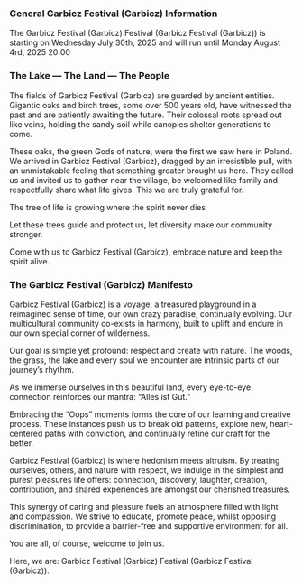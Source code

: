 ### General Garbicz Festival (Garbicz) Information
The Garbicz Festival (Garbicz) Festival (Garbicz Festival (Garbicz)) is starting on Wednesday July 30th, 2025 and will run until Monday August 4rd, 2025 20:00

### The Lake — The Land — The People
The fields of Garbicz Festival (Garbicz) are guarded by ancient entities. Gigantic oaks and birch trees, some over 500 years old, have witnessed the past and are patiently awaiting the future. Their colossal roots spread out like veins, holding the sandy soil while canopies shelter generations to come.

These oaks, the green Gods of nature, were the first we saw here in Poland. We arrived in Garbicz Festival (Garbicz), dragged by an irresistible pull, with an unmistakable feeling that something greater brought us here. They called us and invited us to gather near the village, be welcomed like family and respectfully share what life gives. This we are truly grateful for.

The tree of life is growing where the spirit never dies

Let these trees guide and protect us, let diversity make our community stronger.

Come with us to Garbicz Festival (Garbicz), embrace nature and keep the spirit alive.


### The Garbicz Festival (Garbicz) Manifesto
Garbicz Festival (Garbicz) is a voyage, a treasured playground in a reimagined sense of time, our own crazy paradise, continually evolving. Our multicultural community co-exists in harmony, built to uplift and endure in our own special corner of wilderness.

Our goal is simple yet profound: respect and create with nature. The woods, the grass, the lake and every soul we encounter are intrinsic parts of our journey’s rhythm.

As we immerse ourselves in this beautiful land, every eye-to-eye connection reinforces our mantra: “Alles ist Gut.”

Embracing the “Oops” moments forms the core of our learning and creative process. These instances push us to break old patterns, explore new, heart-centered paths with conviction, and continually refine our craft for the better.

Garbicz Festival (Garbicz) is where hedonism meets altruism. By treating ourselves, others, and nature with respect, we indulge in the simplest and purest pleasures life offers: connection, discovery, laughter, creation, contribution, and shared experiences are amongst our cherished treasures.

This synergy of caring and pleasure fuels an atmosphere filled with light and compassion. We strive to educate, promote peace, whilst opposing discrimination, to provide a barrier-free and supportive environment for all.

You are all, of course, welcome to join us.

Here, we are: Garbicz Festival (Garbicz) Festival (Garbicz Festival (Garbicz)).



